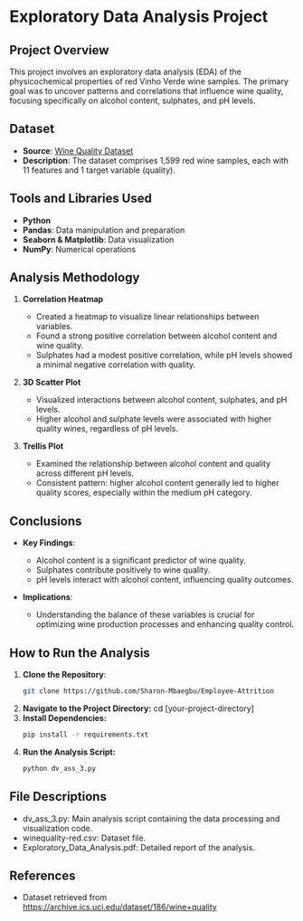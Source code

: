 # Exploratory Data Analysis Project

## Project Overview

This project involves an exploratory data analysis (EDA) of the physicochemical properties of red Vinho Verde wine samples. The primary goal was to uncover patterns and correlations that influence wine quality, focusing specifically on alcohol content, sulphates, and pH levels.

## Dataset

- **Source**: [Wine Quality Dataset](https://archive.ics.uci.edu/dataset/186/wine+quality)
- **Description**: The dataset comprises 1,599 red wine samples, each with 11 features and 1 target variable (quality).

## Tools and Libraries Used

- **Python**
- **Pandas**: Data manipulation and preparation
- **Seaborn & Matplotlib**: Data visualization
- **NumPy**: Numerical operations

## Analysis Methodology

1. **Correlation Heatmap**
   - Created a heatmap to visualize linear relationships between variables.
   - Found a strong positive correlation between alcohol content and wine quality.
   - Sulphates had a modest positive correlation, while pH levels showed a minimal negative correlation with quality.

2. **3D Scatter Plot**
   - Visualized interactions between alcohol content, sulphates, and pH levels.
   - Higher alcohol and sulphate levels were associated with higher quality wines, regardless of pH levels.

3. **Trellis Plot**
   - Examined the relationship between alcohol content and quality across different pH levels.
   - Consistent pattern: higher alcohol content generally led to higher quality scores, especially within the medium pH category.

## Conclusions

- **Key Findings**:
  - Alcohol content is a significant predictor of wine quality.
  - Sulphates contribute positively to wine quality.
  - pH levels interact with alcohol content, influencing quality outcomes.

- **Implications**:
  - Understanding the balance of these variables is crucial for optimizing wine production processes and enhancing quality control.

## How to Run the Analysis

1. **Clone the Repository**:
   ```sh
   git clone https://github.com/Sharon-Mbaegbu/Employee-Attrition
   ```
2. **Navigate to the Project Directory:**
   cd [your-project-directory]
3. **Install Dependencies:**
   ```sh
   pip install -r requirements.txt
    ```
4. **Run the Analysis Script:**
   ```sh
   python dv_ass_3.py
   ```
## File Descriptions
- dv_ass_3.py: Main analysis script containing the data processing and visualization code.
- winequality-red.csv: Dataset file.
- Exploratory_Data_Analysis.pdf: Detailed report of the analysis.

## References
- Dataset retrieved from https://archive.ics.uci.edu/dataset/186/wine+quality
